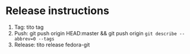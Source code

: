 Release instructions
====================

1. Tag: tito tag
2. Push: git push origin HEAD:master && git push origin `git describe --abbrev=0 --tags`
3. Release: tito release fedora-git

